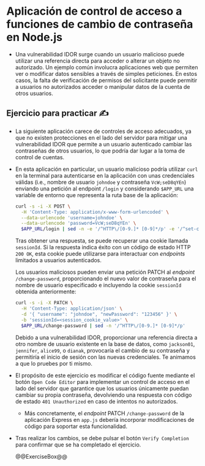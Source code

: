 # Aplicación de control de acceso a funciones de cambio de contraseña en Node.js

* Una vulnerabilidad IDOR surge cuando un usuario malicioso puede utilizar una referencia directa para acceder o alterar un objeto no autorizado. Un ejemplo común involucra aplicaciones web que permiten ver o modificar datos sensibles a través de simples peticiones. En estos casos, la falta de verificación de permisos del solicitante puede permitir a usuarios no autorizados acceder o manipular datos de la cuenta de otros usuarios.

## Ejercicio para practicar :writing_hand:

* La siguiente aplicación carece de controles de acceso adecuados, ya que no existen protecciones en el lado del servidor para mitigar una vulnerabilidad IDOR que permite a un usuario autenticado cambiar las contraseñas de otros usuarios, lo que podría dar lugar a la toma de control de cuentas.
* En esta aplicación en particular, un usuario malicioso podría utilizar `curl` en la terminal para autenticarse en la aplicación con unas credenciales válidas (i.e., nombre de usuario `johndoe` y contraseña `VcW;seD8qYEn`) enviando una petición al endpoint `/login` y considerando `$APP_URL` una variable de entorno que representa la ruta base de la aplicación:

  ```bash
  curl -s -i -X POST \
    -H 'Content-Type: application/x-www-form-urlencoded' \
    --data-urlencode 'username=johndoe' \
    --data-urlencode 'password=VcW;seD8qYEn' \
    $APP_URL/login | sed -n -e '/^HTTP\/[0-9.]* [0-9]*/p' -e '/^set-cookie:.*sessionId=/Ip'
  ```

  Tras obtener una respuesta, se puede recuperar una cookie llamada `sessionId`. Si la respuesta indica éxito con un código de estado HTTP `200 OK`, esta cookie puede utilizarse para interactuar con *endpoints* limitados a usuarios autenticados.

  Los usuarios maliciosos pueden enviar una petición PATCH al *endpoint* `/change-password`, proporcionando el nuevo valor de contraseña para el nombre de usuario especificado e incluyendo la cookie `sessionId` obtenida anteriormente:

    ```bash
    curl -s -i -X PATCH \
      -H 'Content-Type: application/json' \
      -d '{ "username": "johndoe", "newPassword": "123456" }' \
      -b 'sessionId=<session_cookie_value>' \
      $APP_URL/change-password | sed -n '/^HTTP\/[0-9.]* [0-9]*/p'
    ```

  Debido a una vulnerabilidad IDOR, proporcionar una referencia directa a otro nombre de usuario existente en la base de datos, como `jackson01`, `jennifer`, `alice99`, o `dianak`, provocaría el cambio de su contraseña y permitiría el inicio de sesión con las nuevas credenciales. Te animamos a que lo pruebes por ti mismo.
* El propósito de este ejercicio es modificar el código fuente mediante el botón `Open Code Editor` para implementar un control de acceso en el lado del servidor que garantice que los usuarios únicamente puedan cambiar su propia contraseña, devolviendo una respuesta con código de estado `401 Unauthorized` en caso de intentos no autorizados.
  * Más concretamente, el *endpoint* PATCH `/change-password` de la aplicación Express en `app.js` debería incorporar modificaciones de código para soportar esta funcionalidad.
* Tras realizar los cambios, se debe pulsar el botón `Verify Completion` para confirmar que se ha completado el ejercicio.

  @@ExerciseBox@@
